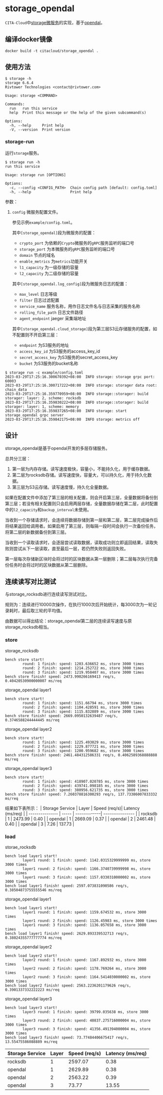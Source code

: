 # storage_opendal

`CITA-Cloud`中[storage微服务](https://github.com/cita-cloud/cita_cloud_proto/blob/master/protos/storage.proto)的实现，基于[opendal](https://github.com/apache/incubator-opendal)。

## 编译docker镜像
```
docker build -t citacloud/storage_opendal .
```

## 使用方法

```
$ storage -h
storage 6.6.4
Rivtower Technologies <contact@rivtower.com>

Usage: storage <COMMAND>

Commands:
  run   run this service
  help  Print this message or the help of the given subcommand(s)

Options:
  -h, --help     Print help
  -V, --version  Print version
```

### storage-run

运行`storage`服务。

```
$ storage run -h
run this service

Usage: storage run [OPTIONS]

Options:
  -c, --config <CONFIG_PATH>  Chain config path [default: config.toml]
  -h, --help                  Print help
```

参数：
1. `config` 微服务配置文件。

    参见示例`example/config.toml`。

    其中`[storage_opendal]`段为微服务的配置：
    * `crypto_port` 为依赖的`Crypto`微服务的`gRPC`服务监听的端口号
    * `storage_port` 为本微服务的`gRPC`服务监听的端口号
    * `domain` 节点的域名
    * `enable_metrics` 为`metrics`功能开关
    * `l1_capacity` 为一级存储的容量
    * `l2_capacity` 为二级存储的容量

    其中`[storage_opendal.log_config]`段为微服务日志的配置：
    * `max_level` 日志等级
    * `filter` 日志过滤配置
    * `service_name` 服务名称，用作日志文件名与日志采集的服务名称
    * `rolling_file_path` 日志文件路径
    * `agent_endpoint` jaeger 采集端地址

    其中`[storage_opendal.cloud_storage]`段为第三层S3云存储服务的配置，如不配置则不开启第三层：
    * `endpoint` 为S3服务的地址
    * `access_key_id` 为S3服务的access_key_id
    * `secret_access_key` 为S3服务的secret_access_key
    * `bucket` 为S3服务的bucket名称

```
$ storage run -c example/config.toml
2023-03-29T17:25:16.300670392+08:00  INFO storage: storage grpc port: 60003
2023-03-29T17:25:16.300717222+08:00  INFO storage: storager data root: chain_data
2023-03-29T17:25:16.359770959+08:00  INFO storage::storager: build storager: layer: 2, scheme: rocksdb
2023-03-29T17:25:16.359830222+08:00  INFO storage::storager: build storager: layer: 1, scheme: memory
2023-03-29T17:25:16.359837265+08:00  INFO storage: start storage_opendal grpc server
2023-03-29T17:25:16.359842175+08:00  INFO storage: metrics off
```

## 设计

storage_opendal是基于opendal开发的多层存储服务。

总共分三层：
1. 第一层为内存存储。读写速度极快，容量小，不能持久化，用于缓存数据。
2. 第二层为rocksdb存储。读写速度快，容量大，可以持久化，用于持久化数据。
3. 第三层为S3云存储。读写速度慢，持久化全量数据。

如果在配置文件中添加了第三层的相关配置，则会开启第三层，全量数据将备份到第三层；若没有相关配置则只会启用两层存储，全量数据存储在第二层，此时配置中的`l2_capacity`和`backup_interval`未使用。

当收到一个存储请求时，会连续将数据存储到第一层和第二层，第二层完成操作后将结果返回给调用者。如果启用了第三层，则每隔一段时间会执行一次备份任务，将第二层的新数据备份到第三层。

当收到一个读取请求时，会逐层尝试读取数据，读取成功则立即返回结果，读取失败则尝试从下一层读取，直至最后一层，若仍然失败则返回失败。

第一层每次存储新区块时会将过时的区块数据从第一层删除；第二层每次执行完备份任务时会将过时的区块数据从第二层删除。


## 连续读写对比测试

与storage_rocksdb进行连续读写测试对比。

规则为：连续进行10000次操作，在执行1000次后开始统计，每3000次为一轮记录耗时，最后取三轮的平均值。

由数据可以得出结论：storage_opendal第二层的连续读写速度与原storage_rocksdb相当。
### store
storage_rocksdb
```
bench store start!
        round: 1 finish: spend: 1203.636652 ms, store 3000 times
        round: 2 finish: spend: 1214.252722 ms, store 3000 times
        round: 3 finish: spend: 1219.958407 ms, store 3000 times
bench store finish! speed: 2473.990266169413 req/s, 0.40420530900000007 ms/req
```

storage_opendal layer1
```
bench store start!
        round: 1 finish: spend: 1151.66794 ms, store 3000 times
        round: 2 finish: spend: 1104.428591 ms, store 3000 times
        round: 3 finish: spend: 1115.832889 ms, store 3000 times
bench store finish! speed: 2669.0950132639487 req/s, 0.3746588244444445 ms/req
```

storage_opendal layer2
```
bench store start!
        round: 1 finish: spend: 1225.493029 ms, store 3000 times
        round: 2 finish: spend: 1229.877721 ms, store 3000 times
        round: 3 finish: spend: 1200.959682 ms, store 3000 times
bench store finish! speed: 2461.484312586331 req/s, 0.4062589368888888 ms/req
```

storage_opendal layer3
```
bench store start!
        round: 1 finish: spend: 418907.020785 ms, store 3000 times
        round: 2 finish: spend: 439741.098185 ms, store 3000 times
        round: 3 finish: spend: 380956.621735 ms, store 3000 times
bench store finish! speed: 7.260378816300293 req/s, 137.73386007833332 ms/req
```

结果如下表所示：
| Storage Service | Layer | Speed (req/s)| Latency (ms/req) |
| --------------- | ----- | -------------| ---------------- |
| rocksdb         | 1     | 2473.99      | 0.40             |
| opendal         | 1     | 2669.09      | 0.37             |
| opendal         | 2     | 2461.48      | 0.40             |
| opendal         | 3     | 7.26         | 137.73           |

### load
storae_rocksdb
```
bench load layer1 start!
        layer1 round: 1 finish: spend: 1142.0315329999999 ms, store 3000 times
        layer1 round: 2 finish: spend: 1166.3740739999998 ms, store 3000 times
        layer1 round: 3 finish: spend: 1157.0330310000002 ms, store 3000 times
bench load layer1 finish! speed: 2597.073831090586 req/s, 0.38504873755555546 ms/req
```

storage_opendal layer1
```
bench load layer1 start!
        layer1 round: 1 finish: spend: 1159.674532 ms, store 3000 times
        layer1 round: 2 finish: spend: 1126.45983 ms, store 3000 times
        layer1 round: 3 finish: spend: 1136.057658 ms, store 3000 times
bench load layer1 finish! speed: 2629.893339532713 req/s, 0.38024355777777774 ms/req
```

storage_opendal layer2
```
bench load layer2 start!
        layer2 round: 1 finish: spend: 1167.892932 ms, store 3000 times
        layer2 round: 2 finish: spend: 1178.769264 ms, store 3000 times
        layer2 round: 3 finish: spend: 1164.5414030000002 ms, store 3000 times
bench load layer2 finish! speed: 2563.2236201179626 req/s, 0.3901337332222223 ms/req
```

storage_opendal layer3
```
bench load layer3 start!
        layer3 round: 1 finish: spend: 39799.035638 ms, store 3000 times
        layer3 round: 2 finish: spend: 40837.275716000004 ms, store 3000 times
        layer3 round: 3 finish: spend: 41356.491394000004 ms, store 3000 times
bench load layer3 finish! speed: 73.77484406675417 req/s, 13.55475586088889 ms/req
```

| Storage Service | Layer | Speed (req/s)| Latency (ms/req) |
| --------------- | ----- | -------------| ---------------- |
| rocksdb         | 1     | 2597.07      | 0.38             |
| opendal         | 1     | 2629.89      | 0.38             |
| opendal         | 2     | 2563.22      | 0.39             |
| opendal         | 3     | 73.77        | 13.55            |
